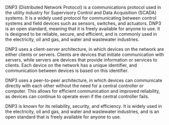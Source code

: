DNP3 (Distributed Network Protocol) is a communications protocol used in the utility industry for Supervisory Control and Data Acquisition (SCADA) systems. It is a widely used protocol for communicating between control systems and field devices such as sensors, switches, and actuators. DNP3 is an open standard, meaning that it is freely available for anyone to use. It is designed to be reliable, secure, and efficient, and is commonly used in the electricity, oil and gas, and water and wastewater industries.

DNP3 uses a client-server architecture, in which devices on the network are either clients or servers. Clients are devices that initiate communication with servers, while servers are devices that provide information or services to clients. Each device on the network has a unique identifier, and communication between devices is based on this identifier.

DNP3 uses a peer-to-peer architecture, in which devices can communicate directly with each other without the need for a central controller or computer. This allows for efficient communication and improved reliability, as devices can continue to operate even if the central controller fails.

DNP3 is known for its reliability, security, and efficiency. It is widely used in the electricity, oil and gas, and water and wastewater industries, and is an open standard that is freely available for anyone to use.